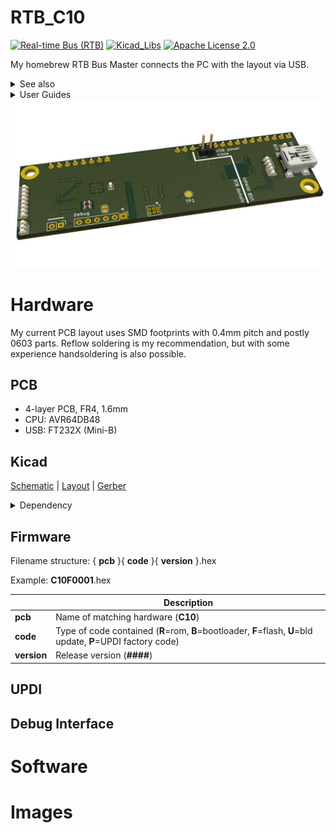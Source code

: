 # RTB_C10
[![Real-time Bus (RTB)](https://img.shields.io/badge/RTB_Project-FF6699)](https://www.rtb4dcc.de)
[![Kicad_Libs](https://img.shields.io/badge/Kicad_Libs-29C7FF)](https://github.com/git4dcc/RTB_SamacSys)
[![Apache License 2.0](https://img.shields.io/badge/license-Apache%20License%202.0-lightgray)](https://www.apache.org/licenses/LICENSE-2.0)

My homebrew RTB Bus Master connects the PC with the layout via USB.

<details>
<summary>See also</summary>

- [RTB_C11 - Power](https://github.com/git4dcc/RTB_C11)
- [RTB_C12 - Booster](https://github.com/git4dcc/RTB_C12)

</details>

<details>
<summary>User Guides</summary>

- User Guide - DE
- [User Guide - EN](https://rtb4dcc.de/rtb_user_guide_en/)

</details>

<img src="supplemental/images/C10_main.JPG" width=700>
<br>

# Hardware
My current PCB layout uses SMD footprints with 0.4mm pitch and postly 0603 parts. Reflow soldering is my recommendation, but with some experience handsoldering is also possible.

## PCB
- 4-layer PCB, FR4, 1.6mm
- CPU: AVR64DB48
- USB: FT232X (Mini-B)

## Kicad
[Schematic](doc/C10_schematic.pdf) | [Layout](doc/C10_layout.pdf) | [Gerber](gerber)

<details>
<summary>Dependency</summary>
<br>

:yellow_circle: Requires my Kicad project library [RTB_SamacSys](https://github.com/git4dcc/RTB_SamacSys) in the same directory tree.

</details>

## Firmware
Filename structure: { **pcb** }{ **code** }{ **version** }.hex

Example: **C10F0001**.hex

|   | Description |
| --- | --- |
| **pcb** | Name of matching hardware (**C10**) |
| **code** | Type of code contained (**R**=rom, **B**=bootloader, **F**=flash, **U**=bld update, **P**=UPDI factory code) |
| **version** | Release version (**####**) |

## UPDI

## Debug Interface

# Software

# Images
